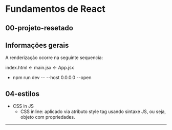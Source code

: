 # Fundamentos de React

## 00-projeto-resetado

## Informações gerais

A renderização ocorre na seguinte sequencia:

index.html <- main.jsx <- App.jsx

- npm run dev -- --host 0.0.0.0 --open

## 04-estilos

- CSS in JS
  - CSS inline: aplicado via atributo style tag usando sintaxe JS, ou seja, objeto com propriedades.

---
